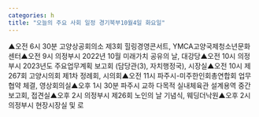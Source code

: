 ```yaml
---
categories: h
title: "오늘의 주요 사회 일정 경기북부10월4일 화요일"
---
```

▲오전 6시 30분 고양상공회의소 제3회 힐링경영콘서트, YMCA고양국제청소년문화센터▲오전 9시 의정부시 2022년 10월 미래가치 공유의 날, 대강당▲오전 10시 의정부시 2023년도 주요업무계획 보고회 (담당관(3), 자치행정국), 시장실▲오전 10시 제267회 고양시의회 제1차 정례회, 시의회▲오전 11시 파주시-미주한인회총연합회 업무협약 체결, 영상회의실▲오후 1시 30분 파주시 교하 다목적 실내체육관 설계용역 중간보고회, 접견실▲오후 2시 의정부시 제26회 노인의 날 기념식, 웨딩더낙원▲오후 2시 의정부시 현장시장실 및 로